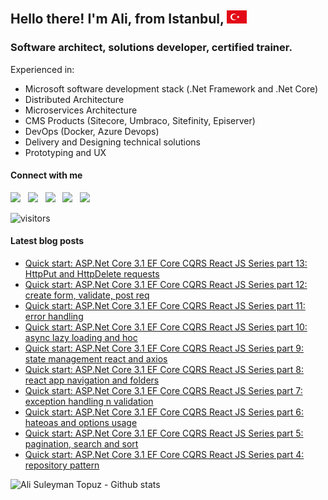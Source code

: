 ## Hello there! I'm Ali, from Istanbul, ![image](https://raw.githubusercontent.com/alisuleymantopuz/alisuleymantopuz/master/flag32.png)
### Software architect, solutions developer, certified trainer.

Experienced in:

- Microsoft software development stack (.Net Framework and .Net Core)
- Distributed Architecture
- Microservices Architecture
- CMS Products (Sitecore, Umbraco, Sitefinity, Episerver)
- DevOps (Docker, Azure Devops)
- Delivery and Designing technical solutions
- Prototyping and UX

#### Connect with me

<a href="https://github.com/alisuleymantopuz"><img src="https://cdn.jsdelivr.net/npm/simple-icons@v3/icons/github.svg" width="32px" /></a> &nbsp; <a href="https://www.instagram.com/topuzas"><img src="https://cdn.jsdelivr.net/npm/simple-icons@v3/icons/instagram.svg" width="32px" /></a> &nbsp; <a href="https://www.linkedin.com/in/alisuleymantopuz"><img src="https://cdn.jsdelivr.net/npm/simple-icons@v3/icons/linkedin.svg" width="32px" /></a> &nbsp; <a href="https://medium.com/@topuzas"><img src="https://cdn.jsdelivr.net/npm/simple-icons@v3/icons/medium.svg" width="32px" /></a> &nbsp; <a href="mailto:alisuleymantopuz@gmail.com"><img src="https://cdn.jsdelivr.net/npm/simple-icons@v3/icons/gmail.svg" width="32px" /></a>

![visitors](https://img.shields.io/badge/dynamic/json?color=informational&label=visitor%20count&query=value&url=https%3A%2F%2Fapi.countapi.xyz%2Fhit%2Falisuleymantopuz.alisuleymantopuz%2Freadme)

#### Latest blog posts

<!-- BLOG-POST-LIST:START -->
- [Quick start: ASP.Net Core 3.1 EF Core CQRS React JS Series part 13: HttpPut and HttpDelete requests](https://medium.com/@topuzas/quick-start-asp-net-core-3-1-ef-core-cqrs-react-js-series-part-13-httpput-and-httpdelete-requests-a123ecbca231?source=rss-8f0134a6aa62------2)
- [Quick start: ASP.Net Core 3.1 EF Core CQRS React JS Series part 12: create form, validate, post req](https://medium.com/@topuzas/quick-start-asp-net-core-3-1-ef-core-cqrs-react-js-series-part-12-create-form-validate-post-req-d64ab19105ad?source=rss-8f0134a6aa62------2)
- [Quick start: ASP.Net Core 3.1 EF Core CQRS React JS Series part 11: error handling](https://medium.com/@topuzas/quick-start-asp-net-core-3-1-ef-core-cqrs-react-js-series-part-11-error-handling-f9e723fa4391?source=rss-8f0134a6aa62------2)
- [Quick start: ASP.Net Core 3.1 EF Core CQRS React JS Series part 10: async lazy loading and hoc](https://medium.com/@topuzas/quick-start-asp-net-core-3-1-ef-core-cqrs-react-js-series-part-10-async-lazy-loading-and-hoc-a649834695d9?source=rss-8f0134a6aa62------2)
- [Quick start: ASP.Net Core 3.1 EF Core CQRS React JS Series part 9: state management react and axios](https://medium.com/@topuzas/quick-start-asp-net-core-3-1-ef-core-cqrs-react-js-series-part-9-state-management-react-and-axios-72205f183cee?source=rss-8f0134a6aa62------2)
- [Quick start: ASP.Net Core 3.1 EF Core CQRS React JS Series part 8: react app navigation and folders](https://medium.com/@topuzas/quick-start-asp-net-core-3-1-ef-core-cqrs-react-js-series-part-8-react-app-navigation-and-folders-714813dd6031?source=rss-8f0134a6aa62------2)
- [Quick start: ASP.Net Core 3.1 EF Core CQRS React JS Series part 7: exception handling n validation](https://medium.com/@topuzas/quick-start-asp-net-dddc58901ed5?source=rss-8f0134a6aa62------2)
- [Quick start: ASP.Net Core 3.1 EF Core CQRS React JS Series part 6: hateoas and options usage](https://medium.com/@topuzas/quick-start-asp-net-core-3-1-ef-core-cqrs-react-js-series-part-6-hateoas-and-options-usage-d119e7158ffd?source=rss-8f0134a6aa62------2)
- [Quick start: ASP.Net Core 3.1 EF Core CQRS React JS Series part 5: pagination, search and sort](https://medium.com/@topuzas/quick-start-asp-net-core-3-1-ef-core-cqrs-react-js-series-part-5-pagination-search-and-sort-493eec44297d?source=rss-8f0134a6aa62------2)
- [Quick start: ASP.Net Core 3.1 EF Core CQRS React JS Series part 4: repository pattern](https://medium.com/@topuzas/quick-start-asp-net-core-3-1-ef-core-cqrs-react-js-series-part-4-repository-pattern-748faaa715f1?source=rss-8f0134a6aa62------2)
<!-- BLOG-POST-LIST:END -->

<img align="left" alt="Ali Suleyman Topuz - Github stats" src="https://github-readme-stats.vercel.app/api?username=alisuleymantopuz&show_icons=true&hide_border=true" />
